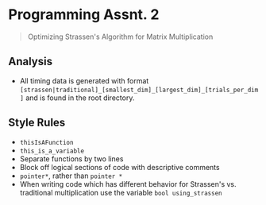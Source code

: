# Programming Assnt. 2

> Optimizing Strassen's Algorithm for Matrix Multiplication

## Analysis

* All timing data is generated with format `[strassen|traditional]_[smallest_dim]_[largest_dim]_[trials_per_dim]` and is found in the root directory.

## Style Rules

* `thisIsAFunction`
* `this_is_a_variable`
* Separate functions by two lines
* Block off logical sections of code with descriptive comments
* `pointer*`, rather than `pointer *`
* When writing code which has different behavior for Strassen's vs. traditional multiplication use the variable `bool using_strassen`
